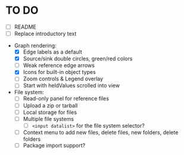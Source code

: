 # TO DO

- [ ] README
- [ ] Replace introductory text
- Graph rendering:
  - [x] Edge labels as a default
  - [x] Source/sink double circles, green/red colors
  - [ ] Weak reference edge arrows
  - [x] Icons for built-in object types
  - [ ] Zoom controls & Legend overlay
  - [ ] Start with heldValues scrolled into view
- File system:
  - [ ] Read-only panel for reference files
  - [ ] Upload a zip or tarball
  - [ ] Local storage for files
  - [ ] Multiple file systems
    - [ ] `<input datalist>` for the file system selector?
  - [ ] Context menu to add new files, delete files, new folders, delete folders
  - [ ] Package import support?
